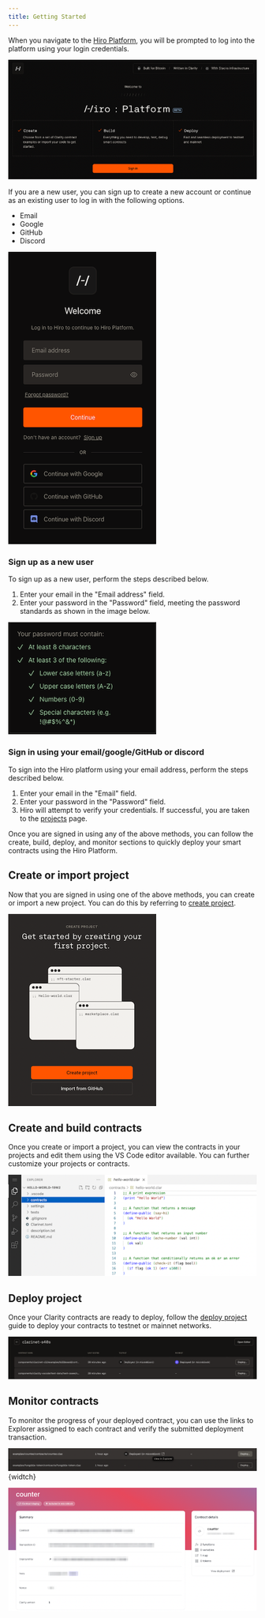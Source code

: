 ```yaml
---
title: Getting Started
---
```


When you navigate to the [Hiro Platform](https://platform.hiro.so/), you will be prompted to log into the platform using your login credentials.

![The Hiro Platform landing page](images/platform-sign-in.png)

If you are a new user, you can sign up to create a new account or continue as an existing user to log in with the following options.

- Email
- Google
- GitHub
- Discord

![Platform login](images/platform-login.png)

### Sign up as a new user

To sign up as a new user, perform the steps described below.

1. Enter your email in the "Email address" field.
2. Enter your password in the "Password" field, meeting the password standards as shown in the image below.

![Password standards](images/password-standards.png)

### Sign in using your email/google/GitHub or discord

To sign into the Hiro platform using your email address, perform the steps described below.

1. Enter your email in the "Email" field.
2. Enter your password in the "Password" field.
3. Hiro will attempt to verify your credentials. If successful, you are taken to the [projects](https://platform.hiro.so/projects/) page.

Once you are signed in using any of the above methods, you can follow the create, build, deploy, and monitor sections to quickly deploy your smart contracts using the Hiro Platform.

## Create or import project

Now that you are signed in using one of the above methods, you can create or import a new project. You can do this by referring to [create project](create-project.md).

![create and import project](images/create-or-import-project.png)

## Create and build contracts

Once you create or import a project, you can view the contracts in your projects and edit them using the VS Code editor available. You can further customize your projects or contracts.

![create and build contracts](images/vs-code-editor.png)

## Deploy project

Once your Clarity contracts are ready to deploy, follow the [deploy project](deploy-project.md) guide to deploy your contracts to testnet or mainnet networks.

![Deploy project](images/mainnet-deployment.png)

## Monitor contracts

To monitor the progress of your deployed contract, you can use the links to Explorer assigned to each contract and verify the submitted deployment transaction.

![explorer view](images/explorer-view.png){widtch}

![explorer](images/explorer.jpeg)

